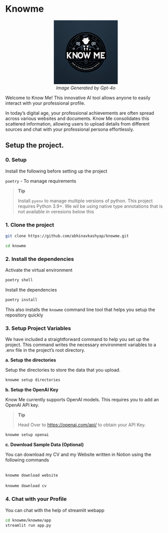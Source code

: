 # Knowme


<p align="center">
  <img width="200" src="knowme.webp">
  <br />
  <span><i>Image Generated by Gpt-4o</i></span>
</p>




Welcome to Know Me! This innovative AI tool allows anyone to easily interact with your professional profile.

In today’s digital age, your professional achievements are often spread across various websites and documents. Know Me consolidates this scattered information, allowing users to upload details from different sources and chat with your professional persona effortlessly.

## Setup the project.

### 0. Setup

Install the following before setting up the project

`poetry` - To manage requirements

> **Tip**
>
> Install `pyenv` to manage multiple versions of python. This project requires Python 3.9+. We wil be using native type annotations that is not available in veresions below this

### 1. Clone the project

```bash
git clone https://github.com/abhinavkashyap/knowme.git
```

```bash
cd knowme
```

### 2. Install the dependencies

Activate the virtual environment

```bash
poetry shell 
```

Install the dependencies

```bash
poetry install
```

This also installs the ``knowme`` command line tool that helps you setup the repository quickly

### 3. Setup Project Variables

We have included a straightforward command to help you set up the project. This command writes the necessary environment variables to a .env file in the project’s root directory.

**a. Setup the directories**

Setup the directories to store the data that you upload.

```bash
knowme setup directories
```

**b. Setup the OpenAI Key**

Know Me currently supports OpenAI models. This requires you to add an OpenAI API key.

> **Tip**
>
> Head Over to https://openai.com/api/ to obtain your API Key.

```bash
knowme setup openai
```

**c. Download Sample Data (Optional)**

You can download my CV and my Website written in Notion using the following commands

```bash

knowme download website 

knowme download cv
```

### 4. Chat with your Profile

You can chat with the help of streamlit webapp

```bash
cd knowme/knowme/app
streamlit run app.py
```
